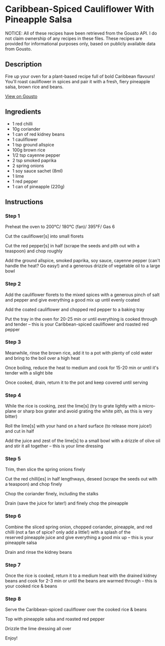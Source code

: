 # Caribbean-Spiced Cauliflower With Pineapple Salsa

NOTICE: All of these recipes have been retrieved from the Gousto API. I do not claim ownership of any recipes in these files. These recipes are provided for informational purposes only, based on publicly available data from Gousto.

## Description

Fire up your oven for a plant-based recipe full of bold Caribbean flavours! You'll roast cauliflower in spices and pair it with a fresh, fiery pineapple salsa, brown rice and beans.

[View on Gousto](https://www.gousto.co.uk/recipes/cookbook/caribbean-spiced-cauliflower-with-pineapple-salsa)

## Ingredients

- 1 red chilli
- 10g coriander
- 1 can of red kidney beans
- 1 cauliflower
- 1 tsp ground allspice
- 100g brown rice
- 1/2 tsp cayenne pepper
- 2 tsp smoked paprika
- 2 spring onions
- 1 soy sauce sachet (8ml)
- 1 lime
- 1 red pepper
- 1 can of pineapple (220g)

## Instructions


### Step 1

Preheat the oven to 200°C/ 180°C (fan)/ 395°F/ Gas 6


Cut the cauliflower<span class="text-danger">[s]</span> into small florets


Cut the red pepper<span class="text-danger">[s]</span> in half (scrape the seeds and pith out with a teaspoon) and chop roughly


Add the ground allspice, smoked paprika, soy sauce, cayenne pepper (can't handle the heat? Go easy!) and a generous drizzle of vegetable oil to a large bowl


### Step 2

Add the cauliflower florets to the mixed spices with a generous pinch of salt and pepper and give everything a good mix up until evenly coated


Add the coated cauliflower and chopped red pepper to a baking tray


Put the tray in the oven for 20-25 min or until everything is cooked through and tender – this is your Caribbean-spiced cauliflower and roasted red pepper


### Step 3

Meanwhile, rinse the brown rice, add it to a pot with plenty of cold water and bring to the boil over a high heat


Once boiling, reduce the heat to medium and cook for 15-20 min or until it's tender with a slight bite


Once cooked, drain, return it to the pot and keep covered until serving


### Step 4

While the rice is cooking, zest the lime<span class="text-danger">[s]</span> (try to grate lightly with a micro-plane or sharp box grater and avoid grating the white pith, as this is very bitter)


Roll the lime<span class="text-danger">[s]</span> with your hand on a hard surface (to release more juice!) and cut in half


Add the juice and zest of the lime<span class="text-danger">[s]</span> to a small bowl with a drizzle of olive oil and stir it all together – this is your lime dressing


### Step 5

Trim, then slice the spring onions finely


Cut the red chilli<span class="text-danger">[es]</span> in half lengthways, deseed (scrape the seeds out with a teaspoon) and chop finely


Chop the coriander finely, including the stalks


Drain (save the juice for later!) and finely chop the pineapple


### Step 6

Combine the sliced spring onion, chopped coriander, pineapple, and red chilli (not a fan of spice? only add a little!) with a splash of the reserved pineapple juice and give everything a good mix up – this is your pineapple salsa


Drain and rinse the kidney beans


### Step 7

Once the rice is cooked, return it to a medium heat with the drained kidney beans and cook for 2-3 min or until the beans are warmed through – this is your cooked rice &amp; beans

### Step 8

Serve the Caribbean-spiced cauliflower over the cooked rice &amp; beans


Top with pineapple salsa and roasted red pepper


Drizzle the lime dressing all over


Enjoy!


